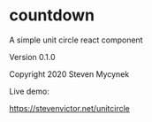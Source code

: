 # countdown

A simple unit circle react component

Version 0.1.0

Copyright 2020 Steven Mycynek

Live demo:

https://stevenvictor.net/unitcircle
